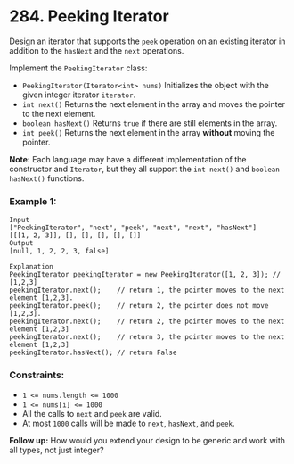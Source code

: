 # 284. Peeking Iterator

Design an iterator that supports the `peek` operation on an existing iterator in addition to the `hasNext` and the `next` operations.

Implement the `PeekingIterator` class:

- `PeekingIterator(Iterator<int> nums)` Initializes the object with the given integer iterator `iterator`.
- `int next()` Returns the next element in the array and moves the pointer to the next element.
- `boolean hasNext()` Returns `true` if there are still elements in the array.
- `int peek()` Returns the next element in the array **without** moving the pointer.

**Note:** Each language may have a different implementation of the constructor and `Iterator`, but they all support the `int next()` and `boolean hasNext()` functions.

### Example 1:

```text
Input
["PeekingIterator", "next", "peek", "next", "next", "hasNext"]
[[[1, 2, 3]], [], [], [], [], []]
Output
[null, 1, 2, 2, 3, false]

Explanation
PeekingIterator peekingIterator = new PeekingIterator([1, 2, 3]); // [1,2,3]
peekingIterator.next();    // return 1, the pointer moves to the next element [1,2,3].
peekingIterator.peek();    // return 2, the pointer does not move [1,2,3].
peekingIterator.next();    // return 2, the pointer moves to the next element [1,2,3]
peekingIterator.next();    // return 3, the pointer moves to the next element [1,2,3]
peekingIterator.hasNext(); // return False
```

### Constraints:

- `1 <= nums.length <= 1000`
- `1 <= nums[i] <= 1000`
- All the calls to `next` and `peek` are valid.
- At most `1000` calls will be made to `next`, `hasNext`, and `peek`.

**Follow up:** How would you extend your design to be generic and work with all types, not just integer?
